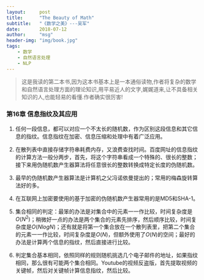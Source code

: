 ```yaml
---
layout:     post
title:      "The Beauty of Math"
subtitle:   "《数学之美》---吴军"
date:       2018-07-12
author:     "msg"
header-img: "img/book.jpg"
tags:
    - 数学
    - 自然语言处理
    - NLP
---
```



> 这是我读的第二本书,因为这本书基本上是一本通俗读物,作者将复杂的数学和自然语言处理方面的理论知识,用平易近人的文字,娓娓道来,让不具备相关知识的人,也能轻易的看懂.作者确实很厉害!

### 第16章 信息指纹及其应用

1) 任何一段信息，都可以对应一个不太长的随机数，作为区别这段信息和其它信息的指纹。信息指纹在加密、信息压缩和处理中有着广泛应用。

2) 在散列表中直接存储字符串耗费内存，又浪费查找时间。百度网址的信息指纹的计算方法一般分两步，首先，将这个字符串看成一个特殊的、很长的整数；接下来用伪随机数产生器算法将任意很长的整数转换成特定长度的伪随机数。

3) 最早的伪随机数产生器算法是计算机之父冯诺依曼提出的；常用的梅森旋转算法好的多。

4) 在互联网上加密要使用的基于加密的伪随机数产生器常用的是MD5和SHA-1。

5) 集合相同的判定：最笨的办法是对集合中的元素一一作比较，时间复杂度是$O(N^2)$；稍微好一点的办法是两个集合的元素先排序，然后顺序比较，时间复杂度是$O(NlogN)$；还有就是将第一个集合放在一个散列表里，把第二个集合的元素一一作比较，时间复杂度是$O(N)$，但额外使用了$O(N)$的空间；最好的办法是计算两个信息的指纹，然后直接进行比较。

6) 判定集合基本相同，依照同样的规则随机挑选几个电子邮件的地址，如果指纹相同，那么很有可能两个集合相同。Youtube的视频反盗版，首先提取视频的关键帧，然后对关键帧计算信息指纹，然后比较。